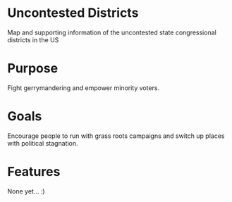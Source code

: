 # Uncontested Districts
Map and supporting information of the uncontested state congressional districts in the US

# Purpose
Fight gerrymandering and empower minority voters.

# Goals
Encourage people to run with grass roots campaigns and switch up places with political stagnation.

# Features
None yet... :)
